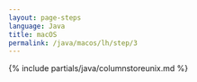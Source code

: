 ```yaml
---
layout: page-steps
language: Java
title: macOS
permalink: /java/macos/lh/step/3
---
```


{% include partials/java/columnstoreunix.md %}
